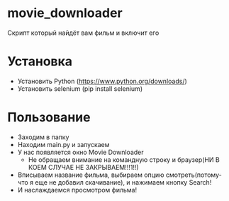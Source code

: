 # movie_downloader
Скрипт который найдёт вам фильм и включит его
# Установка
* Установить Python (https://www.python.org/downloads/)
* Установить selenium (pip install selenium)
# Пользование
* Заходим в папку
* Находим main.py и запускаем
* У нас появляется окно Movie Downloader
  * Не обращаем внимание на командную строку и браузер(НИ В КОЕМ СЛУЧАЕ НЕ ЗАКРЫВАЕМ!!!1!!)
* Вписываем название фильма, выбираем опцию смотреть(потому-что я еще не добавил скачивание), и нажимаем кнопку Search!
* И наслаждаемся просмотром фильма!

